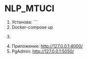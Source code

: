 # NLP_MTUCI   
1. Установа: ```
2. Docker-compose up
3. ```
4. Приложение: http://127.0.0.1:4000/
5. PgAdmin: http://127.0.0.1:5050/
